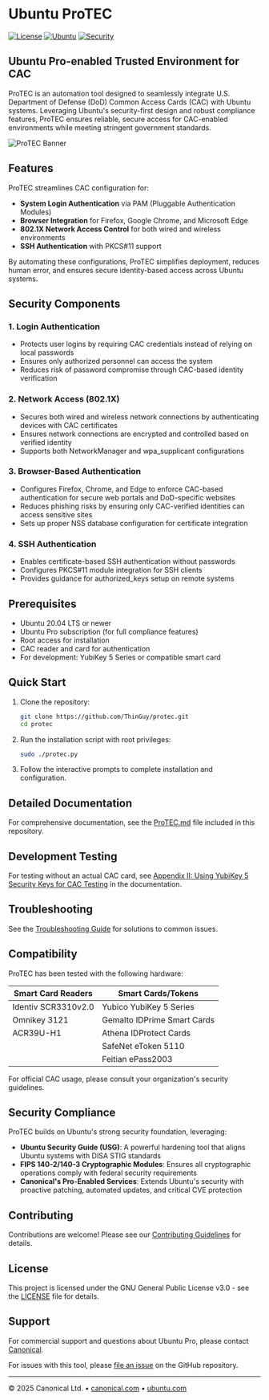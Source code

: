 # Ubuntu ProTEC

[![License](https://img.shields.io/badge/License-GPL%20v3-blue.svg)](https://www.gnu.org/licenses/gpl-3.0)
[![Ubuntu](https://img.shields.io/badge/Ubuntu-20.04%2B-orange)](https://ubuntu.com/)
[![Security](https://img.shields.io/badge/Security-CAC%20Ready-brightgreen)](https://ubuntu.com/security)

## Ubuntu Pro-enabled Trusted Environment for CAC

ProTEC is an automation tool designed to seamlessly integrate U.S. Department of Defense (DoD) Common Access Cards (CAC) with Ubuntu systems. Leveraging Ubuntu's security-first design and robust compliance features, ProTEC ensures reliable, secure access for CAC-enabled environments while meeting stringent government standards.

![ProTEC Banner](https://assets.ubuntu.com/v1/8dd99b80-Shield_ubuntu.svg)

## Features

ProTEC streamlines CAC configuration for:

- **System Login Authentication** via PAM (Pluggable Authentication Modules)
- **Browser Integration** for Firefox, Google Chrome, and Microsoft Edge
- **802.1X Network Access Control** for both wired and wireless environments
- **SSH Authentication** with PKCS#11 support

By automating these configurations, ProTEC simplifies deployment, reduces human error, and ensures secure identity-based access across Ubuntu systems.

## Security Components

### 1. Login Authentication
- Protects user logins by requiring CAC credentials instead of relying on local passwords
- Ensures only authorized personnel can access the system
- Reduces risk of password compromise through CAC-based identity verification

### 2. Network Access (802.1X)
- Secures both wired and wireless network connections by authenticating devices with CAC certificates
- Ensures network connections are encrypted and controlled based on verified identity
- Supports both NetworkManager and wpa_supplicant configurations

### 3. Browser-Based Authentication
- Configures Firefox, Chrome, and Edge to enforce CAC-based authentication for secure web portals and DoD-specific websites
- Reduces phishing risks by ensuring only CAC-verified identities can access sensitive sites
- Sets up proper NSS database configuration for certificate integration

### 4. SSH Authentication
- Enables certificate-based SSH authentication without passwords
- Configures PKCS#11 module integration for SSH clients
- Provides guidance for authorized_keys setup on remote systems

## Prerequisites

- Ubuntu 20.04 LTS or newer
- Ubuntu Pro subscription (for full compliance features)
- Root access for installation
- CAC reader and card for authentication
- For development: YubiKey 5 Series or compatible smart card

## Quick Start

1. Clone the repository:
   ```bash
   git clone https://github.com/ThinGuy/protec.git
   cd protec
   ```

2. Run the installation script with root privileges:
   ```bash
   sudo ./protec.py
   ```

3. Follow the interactive prompts to complete installation and configuration.

## Detailed Documentation

For comprehensive documentation, see the [ProTEC.md](ProTEC.md) file included in this repository.

## Development Testing

For testing without an actual CAC card, see [Appendix II: Using YubiKey 5 Security Keys for CAC Testing](ProTEC.md#appendix-ii-using-yubikey-5-security-keys-for-cac-testing) in the documentation.

## Troubleshooting

See the [Troubleshooting Guide](troubleshooting.md) for solutions to common issues.

## Compatibility

ProTEC has been tested with the following hardware:

| Smart Card Readers | Smart Cards/Tokens |
|-------------------|-------------------|
| Identiv SCR3310v2.0 | Yubico YubiKey 5 Series |
| Omnikey 3121 | Gemalto IDPrime Smart Cards |
| ACR39U-H1 | Athena IDProtect Cards |
|  | SafeNet eToken 5110 |
|  | Feitian ePass2003 |

For official CAC usage, please consult your organization's security guidelines.

## Security Compliance

ProTEC builds on Ubuntu's strong security foundation, leveraging:

- **Ubuntu Security Guide (USG)**: A powerful hardening tool that aligns Ubuntu systems with DISA STIG standards
- **FIPS 140-2/140-3 Cryptographic Modules**: Ensures all cryptographic operations comply with federal security requirements
- **Canonical's Pro-Enabled Services**: Extends Ubuntu's security with proactive patching, automated updates, and critical CVE protection

## Contributing

Contributions are welcome! Please see our [Contributing Guidelines](CONTRIBUTING.md) for details.

## License

This project is licensed under the GNU General Public License v3.0 - see the [LICENSE](LICENSE) file for details.

## Support

For commercial support and questions about Ubuntu Pro, please contact [Canonical](https://ubuntu.com/contact-us).

For issues with this tool, please [file an issue](https://github.com/ThinGuy/protec/issues) on the GitHub repository.

---

© 2025 Canonical Ltd. • [canonical.com](https://canonical.com) • [ubuntu.com](https://ubuntu.com)
